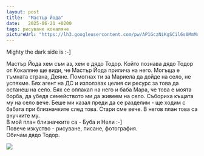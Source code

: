 ```yaml
---
layout: post
title:  "Мастър Йода"
date:   2025-06-21 +0200
tags: рисуване кокаляне
pictureUrl: "https://lh3.googleusercontent.com/pw/AP1GczNiKgSCil6s0MmMu8EXu1HWUidrxivPJuqJ5wS-qX1v2vK6B0dDa2JSP5zsT2WuLvrUXQ_Ohmo9ZB9OIqiwXnPmwolTWLIXpp1ZxUre-exyv33mIFOGilty8Fv9y1xDW0UjypBin-xjmlQTnSjCaOqqJsstZYJo6Y1OzvauPs1BLMWngin00u6KoebUeFHTEywiasMDCTY00zaeuFeogDPPKTOnz5Oxp4X6_Se-DKCTn5VCxEiHGpuDQQI2Z_WTuBwEGr4aX0QQwvVQVho2R1Ca9OTZPohxuaFu5eAuMVMfF6igavCzCkfABXPBDgc6HkkvP8i8zoL2F3w96ZQRzyO6xQbVucGd79X_SOVbwvSQL914QM5JMQyMFSxJbd5IMwFOOEGHeqyJrRDTPslSBpXg6qQaa38jPJYtm4s4mz-1SUnfTICz_TJemx-R4I7CjLMtnlowUEnOwv6GyeTXNVODTtyEoKkmpBojPD4IBz1FNyyaIFRsyfGVeQZPiFohY7x6aGAspw2kdPEcTY46ZdUYtR6EHzCDOQ1bq0U0DRRZbeP8mm1CfN5ZSP4BYLIrfgEmAw33GTKDHfh83zrtOGcrJ_ZAbSPGdsxWBYcz93Ml16klm-xmjwUFxOY7LmPEaTV57fF81PjhZTXNKRj1-dw1dQ0DWX1fOeUM_dYiVQ6z-tALRQZzLNKZhc9pkZY8wUuKd9JDXdaTDOGpBArKu9VWj0v66YSk6ldTJR2knJC6FxDCQ6kFkPey1UxHI-BSYcYb5x0FVGhECMiaL5Lb3iGczKbzBrE-IhdwEtHeJNwjMnOVJ-VtLSGpMjU5lWS6FiUIPbkCmEO5Gpuc0dQZ5Z-y2x7H1ZTor_Bbt94I2S-HOQ7OXQr-N-cAoBnnHyXjhOTJS_oGYBWUmpgK15keqxtKcNBDe7N6_1gcGNPfrIJau5YqlfWByttS=w474-h368-no"
---
```

Mighty the dark side is :-]

Мастър Йода хем съм аз, хем е дядо Тодор. Който познава дядо Тодор от Кокаляне ще види, 
че Мастър Йода прилича на него. Могъща е тъмната страна, Деяне. Помогнах ти за Мариела да дойде на село, не успяхме.
Бях агент на ДС и използвах целия си ресурс за това да останеш на село.
Бях се оплакал на него и баба Мара, че това е моята борба, да убедя семейството ми да живеем на село.
Събориха къщата му на село вече. Беше ми казал преди да се разделим - ще ходим с бабата при близначките след това.
Стари сме вече. В негов план това са внучките му.  
В мой план близначките са - Буба и Нели :-]    
Повече изкуство - рисуване, писане, фотография.    
Обичам дядо Тодор. 

![]({{page.pictureUrl}})
